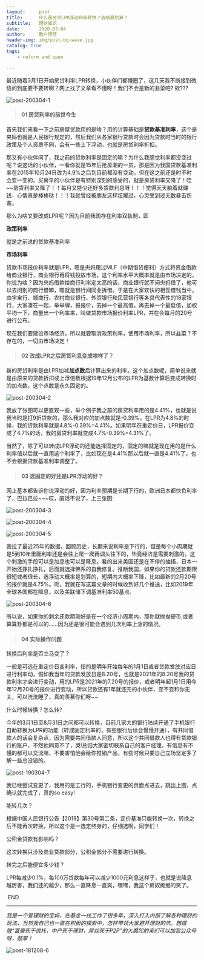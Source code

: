 ```yaml
---
layout:     post
title:      什么是房贷LPR浮动利率转换？选啥最划算？
subtitle:   理财知识
date:       2020-03-04
author:     散户瑄瑄
header-img: img/post-bg-wave.jpg
catalog: true
tags:
    - reform and open

---
```


最近随着3月1日开始房贷利率LPR转换，小伙伴们都懵圈了，这几天我不断接到微信问到底要不要转啊？网上找了文章看不懂呀！我们不会是新的韭菜吧? 欸???

![post-200304-1](/../../../../hughhw.github.io/img/post-200304-1.jpg)



> #### 01 房贷利率的前世今生



首先我们来看一下之前房屋贷款用的是啥？用的计算基础是**贷款基准利率**，这个是央妈也就是人民银行规定的，然后我们从各家银行贷款时会因为贷款时当时的银行政策及个人资质不同，会有一些上下浮动，也就是房贷利率折扣。

那又有小伙伴问了，我之前的贷款利率是固定的嘛？为什么我感觉利率都没变过呢？说这话的小伙伴，一看你就是15年后抢房潮的一员，那是因为我国贷款基准利率在2015年10月24日改为4.9%之后到目前都没有变动，但在这之前还是时不时会变一变的。买房早的小伙伴是有特别深刻的感受的，就是房贷利率又降了！哇~~房贷利率又降了！！每月又能少还好多贷款利息呀！！！觉得天天躺着就赚钱，心情真是棒棒哒！！！我就曾经被朋友这样炫耀过，心灵受到过无数暴击伤害。

那么为啥又要改成LPR呢？因为目前我国存在利率双轨制，即

**政策利率**

就是之前说的贷款基准利率

**市场利率**

贷款市场报价利率就是LPR，嗯是央妈用过MLF（中期借贷便利）方式将资金借款给商业银行，商业银行再将钱投放市场，这个利率水平大概率就是由市场决定的，你说为啥？因为央妈借款给商行利率定太高的话，商业银行就不问央妈借了，他可以去问别的商行借嘛，嗯就是银行间同业拆借。于是在大家欢快的相互借钱当中，由宇宙行、城商行、农村商业银行、外资银行和民营银行等各具代表性的18家银行，大家凑在一起，举举牌，报报价，去掉一个最高值，再去掉一个最低值，加权平均一下，商量出一个利率来，叫做贷款市场报价利率LPR，并在会每月的20号进行公布。



现在我们要建设市场经济，所以就要取消政策利率，使用市场利率，所以韭菜？不存在的，一切由市场决定！



> #### 02  改成LPR之后房贷利息变成啥样了？



新的房贷利率是由LPR加减**加点数**后计算出来的利率。这个加点数呢，简单说来就是由原来的贷款折扣或上浮倍数根据19年12月公布的LPR为基数计算后变成转换时的加点数，这个点数是永久固定的。

![post-200304-2](/../../../../hughhw.github.io/img/post-200304-2.png)

我放了张图可以更直观一些，举个例子我之前的房贷利率用的是4.41%，也就是说我当时是打9折贷款的，那么我对应的加点数就是-0.39%，在LPR为4.8%的时候，我的贷款利率就是4.8%-0.39%=4.41%。如果明年在重定价日，LPR报价变成了4.7%的话，我的房贷利率就变成4.7%-0.39%=4.31%了。



当然了，除了可以转成LPR浮动的还能选择固定的，固定的嘛就是现在用的是什么利率值以后就一直用这个利率了，比如现在是4.41%那以后就一直是4.41%了，也不会根据贷款基准利率调整了。



> #### 03 选固定的好还是LPR浮动的好？



网上基本都告诉你说浮动的好，因为利率预期是长期下行的，欧洲日本都快负利率了，巴拉巴拉~~~哎，废话不说了，上三张图:

![post-200304-3](/../../../../hughhw.github.io/img/post-200304-3.png)

![post-200304-4](/../../../../hughhw.github.io/img/post-200304-4.png)

![post-200304-5](/../../../../hughhw.github.io/img/post-200304-5.png)

我拉了最近25年的数据，回顾历史，长期来说利率是下行的，但是每个小周期就是5到10年里面利率还是会往上爬一爬再调头往下的，毕竟经济是需要刺激的，这个刺激的手段可以是加息也可以是降息。看的出来美国还是在不停的抽搐，日本一开始还挣扎挣扎，后面就选择佛系的自我修复。推断我国，如果你的贷款还款期限很短或者很长，选浮动大概率是划算的，短期内大概率下降，比如最新的2月20号的报价就是4.75%。呃，我就在写这篇文章的时候收到好几个推送，比如2019年全球各国都在降息，以及美联储下调基准利率50基点。

![post-200304-6](/../../../../hughhw.github.io/img/post-200304-6.png)

所以说，如果你的剩余还款期刚好是在一个经济小周期内，那你就抛抛硬币,或者算算卦都是可以的……因为还是很可能会遇到几次利率上涨的情况。



> #### 04 实际操作问题

转换后利率是否立马变了？

一般是可选在重定价日变利率，指的是明年开始每年的1月1日或者贷款发放对应日进行利率动，假如我当年的贷款发放日是8.20号，也就是2021年的8.20号我的贷款利率才会进行变动，用的LPR是2021年的7.20号的报价，或者明年起1月1日用今年12月20号的报价进行变动，所以贷款还有1年就还完的小伙伴，变不变和你无关，可以洗洗睡了，真的羡慕你们呀~~



什么时候转换？怎么转?

今年的3月1日至8月31日之间都可以转换，目前几家大的银行陆续开通了手机银行自助转换为LPR的功能（转成固定利率的，有些银行后续会慢慢开通），有共同借款人的话会复杂点，因为需要共同借款人同意，所以这个共同借款人也得有贷款银行的账户，不然他同意不了，哭!总归大家密切联系自己的客户经理，有信息有不懂的都可以交流嘛，不要害怕他会给你推销产品，有些时候只要自己立场坚定多了解一些总没错的。

![post-190304-7](/../../../../hughhw.github.io/img/post-190304-7.png)

我已经尝试变更了，我用的是工行的，手机银行变更的页面点进去，跳出上图，点确认就完成了，真的so easy!



能转几次？

根据中国人民银行公告【2019】第30号第二条，定价基准只能转换一次，转换之后不能再次转换，所以这个是一选定终身的，仔细选啊，同学们！



公积金贷款有影响吗？

这次转换只涉及商业贷款部分，公积金部分不需要进行转换。



转完之后能便宜多少钱？

LPR每减少0.1%，每100万贷款每年可以减少1000元利息这样子，也就是说降息越厉害，我们还的越少，那么一直降息一直爽，嘿嘿，我这个房奴痴痴的笑了。



​                                                                                           END

------

*我是一个爱理财的宝妈，在基金一线工作了很多年，深入打入内部了解各种理财的玩法，当然我自己也一直在积极的探索中，怎样带领大家避开理财的坑。想摆脱“富豪死于信托，中产死于理财，屌丝死于P2P”的大魔咒的亲们可以加我公众号呀，鼓掌！*

![post-181208-6](/../../../../hughhw.github.io/img/post-181208-6.jpg)